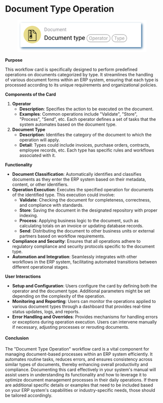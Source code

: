# Document Type Operation

<figure><img src="../../../.gitbook/assets/userlmn_5cc120c265b7a237929e829ce781b452.png" alt=""><figcaption></figcaption></figure>

**Purpose**

This workflow card is specifically designed to perform predefined operations on documents categorized by type. It streamlines the handling of various document forms within an ERP system, ensuring that each type is processed according to its unique requirements and organizational policies.

**Components of the Card**

1. **Operator**
   * **Description**: Specifies the action to be executed on the document.
   * **Examples**: Common operations include "Validate", "Store", "Process", "Send", etc. Each operator defines a set of tasks that the system automates based on the document type.
2. **Document Type**
   * **Description**: Identifies the category of the document to which the operation will apply.
   * **Detail**: Types could include invoices, purchase orders, contracts, employee records, etc. Each type has specific rules and workflows associated with it.

**Functionality**

* **Document Classification**: Automatically identifies and classifies documents as they enter the ERP system based on their metadata, content, or other identifiers.
* **Operation Execution**: Executes the specified operation for documents of the identified type. This execution could involve:
  * **Validate**: Checking the document for completeness, correctness, and compliance with standards.
  * **Store**: Saving the document in the designated repository with proper indexing.
  * **Process**: Applying business logic to the document, such as calculating totals on an invoice or updating database records.
  * **Send**: Distributing the document to other business units or external partners based on workflow requirements.
* **Compliance and Security**: Ensures that all operations adhere to regulatory compliance and security protocols specific to the document type.
* **Automation and Integration**: Seamlessly integrates with other workflows in the ERP system, facilitating automated transitions between different operational stages.

**User Interactions**

* **Setup and Configuration**: Users configure the card by defining both the operator and the document type. Additional parameters might be set depending on the complexity of the operation.
* **Monitoring and Reporting**: Users can monitor the operations applied to various document types through a dashboard that provides real-time status updates, logs, and reports.
* **Error Handling and Overrides**: Provides mechanisms for handling errors or exceptions during operation execution. Users can intervene manually if necessary, adjusting processes or rerouting documents.

#### Conclusion

The "Document Type Operation" workflow card is a vital component for managing document-based processes within an ERP system efficiently. It automates routine tasks, reduces errors, and ensures consistency across similar types of documents, thereby enhancing overall productivity and compliance. Documenting this card effectively in your system's manual will assist users in understanding its functionality and how to leverage it to optimize document management processes in their daily operations. If there are additional specific details or examples that need to be included based on your ERP system's capabilities or industry-specific needs, those should be tailored accordingly.



